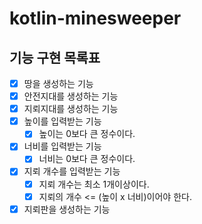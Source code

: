 # kotlin-minesweeper

## 기능 구현 목록표

- [x] 땅을 생성하는 기능
- [x] 안전지대를 생성하는 기능
- [x] 지뢰지대를 생성하는 기능 
- [x] 높이를 입력받는 기능 
  - [x] 높이는 0보다 큰 정수이다.
- [x] 너비를 입력받는 기능
  - [x] 너비는 0보다 큰 정수이다.
- [x] 지뢰 개수를 입력받는 기능 
  - [x] 지뢰 개수는 최소 1개이상이다.
  - [x] 지뢰의 개수 <= (높이 x 너비)이어야 한다. 
- [x] 지뢰판을 생성하는 기능
